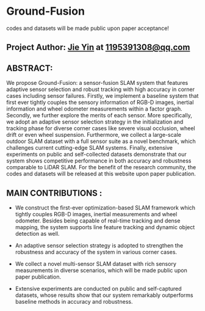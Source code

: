 # Ground-Fusion 

codes and datasets will be made public upon paper acceptance!

## Project Author: [Jie Yin](https://github.com/sjtuyinjie?tab=repositories) at 1195391308@qq.com


## ABSTRACT:

We propose Ground-Fusion: a sensor-fusion SLAM system that features adaptive sensor selection and robust tracking with high accuracy in corner cases including sensor failures. Firstly, we implement a baseline system that first ever tightly couples the sensory information of RGB-D images, inertial information and wheel odometer measurements within a factor graph. Secondly, we further explore the merits of each sensor. More specifically, we adopt an adaptive sensor selection strategy in the initialization and tracking phase for diverse corner cases like severe visual occlusion, wheel drift or even wheel suspension. Furthermore, we collect a large-scale outdoor SLAM dataset with a full sensor suite as a novel benchmark, which challenges current cutting-edge SLAM systems. Finally, extensive experiments on public and self-collected datasets demonstrate that our system shows competitive performance in both accuracy and robustness comparable to LiDAR SLAM. For the benefit of the research community, the codes and datasets will be released at this website upon paper publication.

## MAIN CONTRIBUTIONS :

* We construct the first-ever optimization-based SLAM framework which tightly couples RGB-D images, inertial measurements and wheel odometer. Besides being capable of real-time tracking and dense mapping, the system supports line feature tracking and dynamic object detection as well.

 * An adaptive sensor selection strategy is adopted to strengthen the robustness and accuracy of the system in various corner cases. 

 * We collect a novel multi-sensor SLAM dataset with rich sensory measurements in diverse scenarios, which will be made public upon paper publication.


* Extensive experiments are conducted on public and self-captured datasets, whose results show that our system remarkably outperforms baseline methods in accuracy and robustness.
